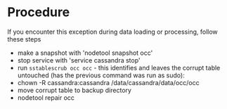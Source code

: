 # Procedure

If you encounter this exception during data loading or processing, follow these steps

* make a snapshot with 'nodetool snapshot occ'
* stop service with 'service cassandra stop'
* run ``sstablescrub occ occ`` - this identifies and leaves the corrupt table untouched 
(has the previous command was run as sudo):
* chown -R cassandra:cassandra /data/cassandra/data/occ/occ
* move corrupt table to backup directory 
* nodetool repair occ